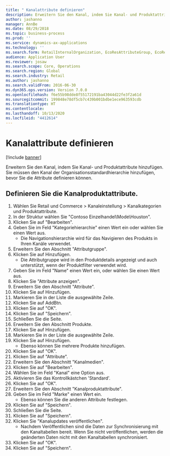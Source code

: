 ```yaml
---
title: " Kanalattribute definieren"
description: Erweitern Sie den Kanal, indem Sie Kanal- und Produktattribute hinzufügen.
author: jashanno
manager: AnnBe
ms.date: 08/29/2018
ms.topic: business-process
ms.prod: ''
ms.service: dynamics-ax-applications
ms.technology: ''
ms.search.form: RetailInternalOrganization, EcoResAttributeGroup, EcoResAttributeGroupAttribute, RetailAddChannelItems, RetailCatalogProductAttributeValue, RetailMedia
audience: Application User
ms.reviewer: josaw
ms.search.scope: Core, Operations
ms.search.region: Global
ms.search.industry: Retail
ms.author: jashanno
ms.search.validFrom: 2016-06-30
ms.dyn365.ops.version: Version 7.0.0
ms.openlocfilehash: f6e55b98dde8f55172191ba43044d22fe3f2a61d
ms.sourcegitcommit: 199848e78df5cb7c439b001bdbe1ece963593cdb
ms.translationtype: HT
ms.contentlocale: 
ms.lasthandoff: 10/13/2020
ms.locfileid: "4412614"
---
```

# <a name="define-channel-attributes"></a> Kanalattribute definieren

[!include [banner](../includes/banner.md)]

Erweitern Sie den Kanal, indem Sie Kanal- und Produktattribute hinzufügen. Sie müssen den Kanal der Organisationsstandardhierarchie hinzufügen, bevor Sie die Attribute definieren können.


## <a name="define-channel-product-attribute"></a>Definieren Sie die Kanalproduktattribute.
1. Wählen Sie Retail und Commerce > Kanaleinstellung > Kanalkategorien und Produktattribute.
2. In der Struktur wählen Sie "Contoso Einzelhandel\Mode\Houston".
3. Klicken Sie auf "Bearbeiten".
4. Geben Sie im Feld "Kategoriehierarchie" einen Wert ein oder wählen Sie einen Wert aus.
    * Die Navigationshierarchie wird für das Navigieren des Produkts in Ihren Kanäle verwendet.  
5. Erweitern Sie den Abschnitt "Attributgruppe".
6. Klicken Sie auf Hinzufügen.
    * Die Attributgruppe wird in den Produktdetails angezeigt und auch unterstützt, wenn der Produktfilter verwendet wird.  
7. Geben Sie im Feld "Name" einen Wert ein, oder wählen Sie einen Wert aus.
8. Klicken Sie "Attribute anzeigen".
9. Erweitern Sie den Abschnitt "Attribute".
10. Klicken Sie auf Hinzufügen.
11. Markieren Sie in der Liste die ausgewählte Zeile.
12. Klicken Sie auf AddBtn.
13. Klicken Sie auf "OK".
14. Klicken Sie auf "Speichern".
15. Schließen Sie die Seite.
16. Erweitern Sie den Abschnitt Produkte.
17. Klicken Sie auf Hinzufügen.
18. Markieren Sie in der Liste die ausgewählte Zeile.
19. Klicken Sie auf Hinzufügen.
    * Ebenso können Sie mehrere Produkte hinzufügen.  
20. Klicken Sie auf "OK".
21. Klicken Sie auf "Attribute".
22. Erweitern Sie den Abschnitt "Kanalmedien".
23. Klicken Sie auf "Bearbeiten".
24. Wählen Sie im Feld "Kanal" eine Option aus.
25. Aktivieren Sie das Kontrollkästchen 'Standard'.
26. Klicken Sie auf "OK".
27. Erweitern Sie den Abschnitt "Kanalproduktattribute".
28. Geben Sie im Feld "Marke" einen Wert ein.
    * Ebenso können Sie die anderen Attribute festlegen.  
29. Klicken Sie auf "Speichern".
30. Schließen Sie die Seite.
31. Klicken Sie auf "Speichern".
32. Klicken Sie "Kanalupdates veröffentlichen".
    * Nachdem Veröffentlichen sind die Daten zur Synchronisierung mit den Kanaltabellen bereit. Wenn Sie nicht veröffentlichen, werden die geänderten Daten nicht mit den Kanaltabellen synchronisiert.  
33. Klicken Sie auf "OK".
34. Klicken Sie auf "Speichern".

